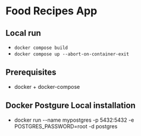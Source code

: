 # Food Recipes App


## Local run

- `docker compose build`
- `docker compose up --abort-on-container-exit`

## Prerequisites

- docker + docker-compose

## Docker Postgure Local installation 
- docker run --name mypostgres -p 5432:5432 -e POSTGRES_PASSWORD=root -d postgres
